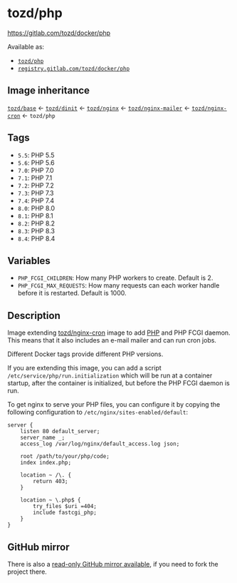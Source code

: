# tozd/php

<https://gitlab.com/tozd/docker/php>

Available as:

- [`tozd/php`](https://hub.docker.com/r/tozd/php)
- [`registry.gitlab.com/tozd/docker/php`](https://gitlab.com/tozd/docker/php/container_registry)

## Image inheritance

[`tozd/base`](https://gitlab.com/tozd/docker/base) ← [`tozd/dinit`](https://gitlab.com/tozd/docker/dinit) ← [`tozd/nginx`](https://gitlab.com/tozd/docker/nginx) ← [`tozd/nginx-mailer`](https://gitlab.com/tozd/docker/nginx-mailer) ← [`tozd/nginx-cron`](https://gitlab.com/tozd/docker/nginx-cron) ← `tozd/php`

## Tags

- `5.5`: PHP 5.5
- `5.6`: PHP 5.6
- `7.0`: PHP 7.0
- `7.1`: PHP 7.1
- `7.2`: PHP 7.2
- `7.3`: PHP 7.3
- `7.4`: PHP 7.4
- `8.0`: PHP 8.0
- `8.1`: PHP 8.1
- `8.2`: PHP 8.2
- `8.3`: PHP 8.3
- `8.4`: PHP 8.4

## Variables

- `PHP_FCGI_CHILDREN`: How many PHP workers to create. Default is 2.
- `PHP_FCGI_MAX_REQUESTS`: How many requests can each worker handle before it is restarted.
  Default is 1000.

## Description

Image extending [tozd/nginx-cron](https://gitlab.com/tozd/docker/nginx-cron) image to add [PHP](https://secure.php.net/)
and PHP FCGI daemon. This means that it also includes an e-mail mailer and can run cron jobs.

Different Docker tags provide different PHP versions.

If you are extending this image, you can add a script `/etc/service/php/run.initialization`
which will be run at a container startup, after the container is initialized, but before the
PHP FCGI daemon is run.

To get nginx to serve your PHP files, you can configure it by copying the following configuration
to `/etc/nginx/sites-enabled/default`:

```nginx
server {
    listen 80 default_server;
    server_name _;
    access_log /var/log/nginx/default_access.log json;

    root /path/to/your/php/code;
    index index.php;

    location ~ /\. {
        return 403;
    }

    location ~ \.php$ {
        try_files $uri =404;
        include fastcgi_php;
    }
}
```

## GitHub mirror

There is also a [read-only GitHub mirror available](https://github.com/tozd/docker-php),
if you need to fork the project there.

